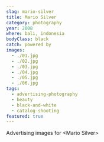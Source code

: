 ```yaml
---
slag: mario-silver
title: Mario Silver
category: photography
year: 2008
where: bali, indonesia
bodyClass: black
catch: powered by
images:
  - ./01.jpg
  - ./02.jpg
  - ./03.jpg
  - ./04.jpg
  - ./05.jpg
  - ./06.jpg
tags:
  - advertising-photography
  - beauty
  - black-and-white
  - catalog-shooting
featured: true
---
```


Advertising images for &lt;Mario Silver&gt;
